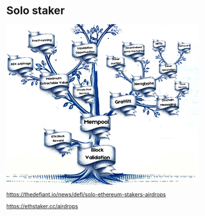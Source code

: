 # Solo staker

![Solo Staker](images/heroglyphs.png)

https://thedefiant.io/news/defi/solo-ethereum-stakers-airdrops

https://ethstaker.cc/airdrops
